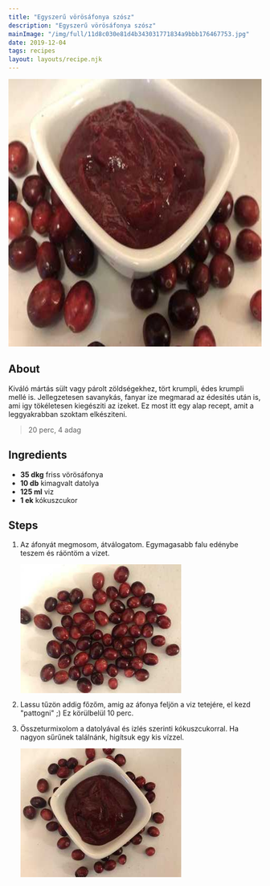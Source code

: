 ```yaml
---
title: "Egyszerű vörösáfonya szósz"
description: "Egyszerű vörösáfonya szósz"
mainImage: "/img/full/11d8c030e81d4b343031771834a9bbb176467753.jpg"
date: 2019-12-04
tags: recipes
layout: layouts/recipe.njk
---
```

                            
<p align="center"><a href="https://cookpad.com/hu/receptek/11142205-egyszeru-vorosafonya-szosz" rel="Recipe source page"><img width="751" height="532" src="/img/full/11d8c030e81d4b343031771834a9bbb176467753.jpg"/></a></p>

## About
<p class="mb-sm">Kiváló mártás  sült vagy párolt  zöldségekhez, tört krumpli, édes krumpli mellé is. Jellegzetesen savanykás, fanyar ize  megmarad az édesités után is, ami igy tökéletesen kiegésziti az izeket. Ez most itt egy alap recept, amit a leggyakrabban szoktam elkésziteni.</p>

> 20 perc, 4 adag 

## Ingredients
* **35 dkg** friss vörösáfonya
* **10 db** kimagvalt datolya
* **125 ml** viz
* **1 ek** kókuszcukor

## Steps

1. Az áfonyát megmosom, átválogatom. Egymagasabb falu edénybe teszem és ráöntöm a vizet.
 
    <p><img width="320" height="256" align="left" src="/img/full/71a4d3ecd0d253dc3ea9106341471faa63f079f3.jpg"/></p><div style="clear: both"/>

2. Lassu tűzön addig főzőm, amig az áfonya feljön a viz tetejére, el kezd "pattogni" ;) Ez körülbelül 10 perc.
 
    <div style="clear: both"/>

3. Összeturmixolom a datolyával és izlés szerinti kókuszcukorral. Ha nagyon sűrűnek találnánk, higítsuk egy kis vízzel.
 
    <p><img width="320" height="256" align="left" src="/img/full/6bbc2cc437dc81da21773e2600d12469517973c2.jpg"/></p><div style="clear: both"/>

